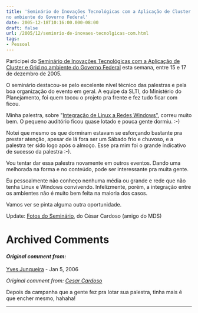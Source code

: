 ```yaml
---
title: 'Seminário de Inovações Tecnológicas com a Aplicação de Cluster e Grid
no ambiente do Governo Federal'
date: 2005-12-18T10:16:00.000-08:00
draft: false
url: /2005/12/seminrio-de-inovaes-tecnolgicas-com.html
tags: 
- Pessoal
---
```


Participei do [Seminário de Inovações Tecnológicas com a Aplicação de Cluster e Grid no ambiente do Governo Federal](http://guialivre.governoeletronico.gov.br/mediawiki/index.php/P%C3%A1gina_principal) esta semana, entre 15 e 17 de dezembro de 2005.  
  
O seminário destacou-se pelo excelente nível técnico das palestras e pela boa organização do evento em geral. A equipe da SLTI, do Ministério do Planejamento, foi quem tocou o projeto pra frente e fez tudo ficar com ficou.  
  
Minha palestra, sobre "[Integração de Linux a Redes Windows"](http://guialivre.governoeletronico.gov.br/mediawiki/index.php/GradePalestras), correu muito bem. O pequeno auditório ficou quase lotado e pouca gente dormiu. :-)  
  
Notei que mesmo os que dormiram estavam se esforçando bastante pra prestar atenção, apesar de lá fora ser um Sábado frio e chuvoso, e a palestra ter sido logo após o almoço. Esse pra mim foi o grande indicativo de sucesso da palestra :-).  
  
Vou tentar dar essa palestra novamente em outros eventos. Dando uma melhorada na forma e no conteúdo, pode ser interessante pra muita gente.  
  
Eu pessoalmente não conheço nenhuma média ou grande e rede que não tenha Linux e Windows convivendo. Infelizmente, porém, a integração entre os ambientes não é muito bem feita na maioria dos casos.  
  
Vamos ver se pinta alguma outra oportunidade.  
  
Update: [Fotos do Seminário](http://www.flickr.com/photos/cesarcardoso/tags/seminarioclustergrid2005/), do César Cardoso (amigo do MDS)
# Archived Comments

#### _Original comment from:_
[Yves Junqueira](https://www.blogger.com/profile/00104361785049371212 "noreply@blogger.com") - <time datetime="2006-01-05T16:23:00.000-08:00">Jan 5, 2006</time>

_Original comment from: [Cesar Cardoso](http://fudeblog.zyakannazio.eti.br)_  
  
Depois da campanha que a gente fez pra lotar sua palestra, tinha mais é que encher mesmo, hahaha!
<hr />
